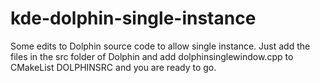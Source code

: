 # kde-dolphin-single-instance
Some edits to Dolphin source code to allow single instance. Just add the files in the src folder of Dolphin and add dolphinsinglewindow.cpp to CMakeList DOLPHINSRC and you are ready to go.
